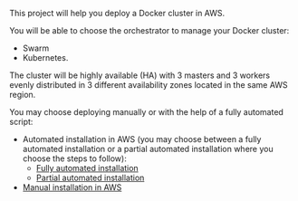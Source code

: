 This project will help you deploy a Docker cluster in AWS.

You will be able to choose the orchestrator to manage your Docker cluster:
* Swarm
* Kubernetes.

The cluster will be highly available (HA) with 3 masters and 3 workers evenly distributed in 3 different availability zones located in the same AWS region.

You may choose deploying manually or with the help of a fully automated script:
* Automated installation in AWS (you may choose between a fully automated installation or a partial automated installation where you choose the steps to follow):
  * [Fully automated installation](README-auto-full.md)
  * [Partial automated installation](README-auto-partial.md)
* [Manual installation in AWS](README-manual.md)
